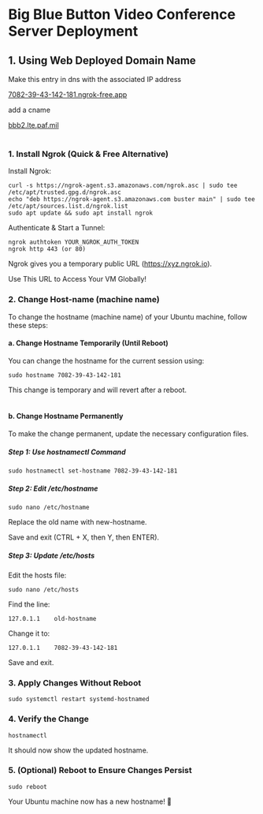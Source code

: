 # Big Blue Button Video Conference Server Deployment
## 1\. Using Web Deployed Domain Name

Make this entry in dns with the associated IP address

[7082-39-43-142-181.ngrok-free.app](https://7082-39-43-142-181.ngrok-free.app)

add a cname

[bbb2.lte.paf.mil](bbb2.lte.paf.mil)  
 

### 1\. Install Ngrok (Quick & Free Alternative)

Install Ngrok:

```plaintext
curl -s https://ngrok-agent.s3.amazonaws.com/ngrok.asc | sudo tee /etc/apt/trusted.gpg.d/ngrok.asc
echo "deb https://ngrok-agent.s3.amazonaws.com buster main" | sudo tee /etc/apt/sources.list.d/ngrok.list
sudo apt update && sudo apt install ngrok
```

Authenticate & Start a Tunnel:

```plaintext
ngrok authtoken YOUR_NGROK_AUTH_TOKEN
ngrok http 443 (or 80)
```

Ngrok gives you a temporary public URL (https://xyz.ngrok.io).

Use This URL to Access Your VM Globally!

### 2\. Change Host-name (machine name)

To change the hostname (machine name) of your Ubuntu machine, follow these steps:

#### a\. Change Hostname Temporarily (Until Reboot)

You can change the hostname for the current session using:

`sudo hostname 7082-39-43-142-181`

This change is temporary and will revert after a reboot.  
 

#### b\. Change Hostname Permanently

To make the change permanent, update the necessary configuration files.

##### Step 1: Use hostnamectl Command

`sudo hostnamectl set-hostname 7082-39-43-142-181`

##### Step 2: Edit /etc/hostname

`sudo nano /etc/hostname`

Replace the old name with new-hostname.

Save and exit (CTRL + X, then Y, then ENTER).

##### Step 3: Update /etc/hosts

Edit the hosts file:

`sudo nano /etc/hosts`

Find the line:

`127.0.1.1    old-hostname`

Change it to:

`127.0.1.1    7082-39-43-142-181`

Save and exit.

### 3\. Apply Changes Without Reboot

`sudo systemctl restart systemd-hostnamed`

### 4\. Verify the Change

`hostnamectl`

It should now show the updated hostname.

### 5\. (Optional) Reboot to Ensure Changes Persist

`sudo reboot`

Your Ubuntu machine now has a new hostname! 🚀
